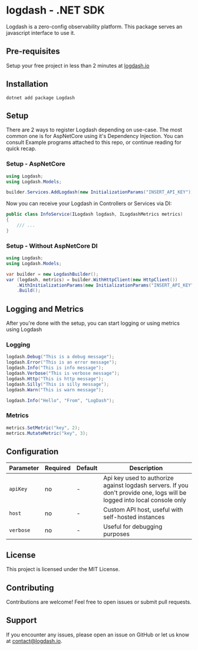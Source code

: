 # logdash - .NET SDK

Logdash is a zero-config observability platform. This package serves an javascript interface to use it.

## Pre-requisites

Setup your free project in less than 2 minutes at [logdash.io](https://logdash.io/)

## Installation

```
dotnet add package Logdash
```

## Setup

There are 2 ways to register Logdash depending on use-case. The most common one is for AspNetCore using it's Dependency Injection.
You can consult Example programs attached to this repo, or continue reading for quick recap.

### Setup - AspNetCore

```csharp
using Logdash;
using Logdash.Models;

builder.Services.AddLogdash(new InitializationParams("INSERT_API_KEY"));
```

Now you can receive your Logdash in Controllers or Services via DI:

```csharp
public class InfoService(ILogdash logdash, ILogdashMetrics metrics)
{
    /// ...
}
```

### Setup - Without AspNetCore DI
```csharp
using Logdash;
using Logdash.Models;

var builder = new LogdashBuilder();
var (logdash, metrics) = builder.WithHttpClient(new HttpClient())
    .WithInitializationParams(new InitializationParams("INSERT_API_KEY"))
    .Build();
```

## Logging and Metrics

After you're done with the setup, you can start logging or using metrics using Logdash

### Logging

```csharp
logdash.Debug("This is a debug message");
logdash.Error("This is an error message");
logdash.Info("This is info message");
logdash.Verbose("This is verbose message");
logdash.Http("This is http message");
logdash.Silly("This is silly message");
logdash.Warn("This is warn message");

logdash.Info("Hello", "From", "LogDash");
```

### Metrics

```csharp
metrics.SetMetric("key", 2);
metrics.MutateMetric("key", 3);
```

## Configuration

| Parameter | Required | Default | Description                                                                                                              |
| --------- | -------- | ------- | ------------------------------------------------------------------------------------------------------------------------ |
| `apiKey`  | no       | -       | Api key used to authorize against logdash servers. If you don't provide one, logs will be logged into local console only |
| `host`    | no       | -       | Custom API host, useful with self-hosted instances                                                                       |
| `verbose` | no       | -       | Useful for debugging purposes                                                                                            |

## License

This project is licensed under the MIT License.

## Contributing

Contributions are welcome! Feel free to open issues or submit pull requests.

## Support

If you encounter any issues, please open an issue on GitHub or let us know at [contact@logdash.io](mailto:contact@logdash.io).